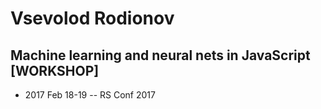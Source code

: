 # Vsevolod Rodionov

## Machine learning and neural nets in JavaScript [WORKSHOP]
- 2017 Feb 18-19 -- RS Conf 2017    
